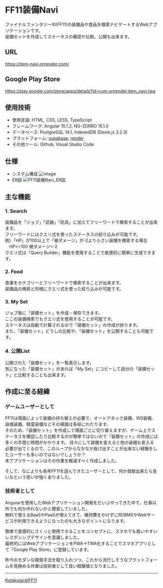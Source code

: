 # FF11装備Navi
ファイナルファンタジーXI(FF11)の装備品や食品を検索ナビゲートするWebアプリケーションです。  
装備セットを作成してステータスの確認や比較、公開も出来ます。  

## URL
https://item-navi.onrender.com/

## Google Play Store
https://play.google.com/store/apps/details?id=com.onrender.item_navi.twa

## 使用技術
- 使用言語: HTML, CSS, LESS, TypeScript
- フレームワーク: Angular 15.1.2, NG-ZORRO 15.1.0
- データベース: PostgreSQL 14.1, IndexedDB (Dexie.js 3.2.3)
- プラットフォーム: [supabase](https://supabase.com/), [render](https://render.com/)
- その他ツール: Github, Visual Studio Code

## 仕様
- システム構成
![image](https://github.com/kutarkutakuta/ffxi-item-navi/assets/122729867/8de48b77-4739-4ac5-b72b-e8701024b3a6)
- ER図
![FF11装備Navi_ER図](https://github.com/kutarkutakuta/ffxi-item-navi/assets/122729867/6d11c99d-c98f-455a-923b-04e771c4a7fc)

## 主な機能
### 1. Search
装備品を「ジョブ」「武器」「防具」に加えてフリーワードで検索することが出来ます。  
フリーワードにはクエリ式を使ったステータスの絞り込みが可能です。  
例）「HP」が100以上で「被ダメージ」が-2より小さい装備を検索する場合  
　HP>=100 被ダメージ<-2  
クエリ式は「Query Builder」機能を使用することで直感的に簡単に生成できます。  

### 2. Food
食事をカテゴリーとフリーワードで検索することが出来ます。  
装備品の検索と同様にクエリ式を使った絞り込みが可能です。  

### 3. My Set
ジョブ毎に「装備セット」を作成・保存できます。  
ここの装備検索でもクエリ式を使用することが可能です。  
ステータスは自動で計算されるので「装備セット」の作成が捗ります。  
また、「装備セット」どうしの比較や、「装備セット」を公開することも可能です。  

### 4. 公開List
公開された「装備セット」を一覧表示します。  
気になった「装備セット」があれば「My Set」にコピーして自分の「装備セット」と比較することも出来ます。  

## 作成に至る経緯
### ゲームユーザーとして
FF11は場面によって装備の持ち替えが必要で、オートアタック装備、WS装備、詠唱装備、精霊装備などその場面は多岐にわたります。  
そのため、「装備セット」を作成して場面ごとに切り替えますが、ゲーム上でステータスを確認したり比較するのが簡単ではないので「装備セット」の作成には多くの手間と時間がかかります。
往々にして装備を変えると他の装備も変える必要が出てくるので、このループからなかなか抜け出すことが出来ない経験をしたユーザーも多いのではないでしょうか？  
本アプリケーションはその作業を軽減すべく作成しました。    

そして、なによりも長年FF11を遊んできたユーザーとして、何か貢献出来たら良いなという思いが強くありました。

### 技術者として
Angularを使用したWebアプリケーション開発をだいぶやってきた中で、仕事以外でも何か作れないかと模索していました。  
無料で使えるBaaSやPaaSが増えてきて、維持費をかけずにRDBMSやWebサービスが利用できるようになったのも大きなポイントになります。  

簡単で直感的にさくっと使用できることをコンセプトに、スマホでも扱いやすいレスポンシブデザインを意識しました。  
最終的にはWebアプリケーションをPWA→TWA化することでスマホアプリとして「Google Play Store」に登録しています。

昨今のモダンな開発手法を取り入れつつ、これから流行しそうなプラットフォームを見極める作業は技術者として良い経験値となりました。

---
[Kutakutar@FF11](https://twitter.com/kutakutar_ff11)
